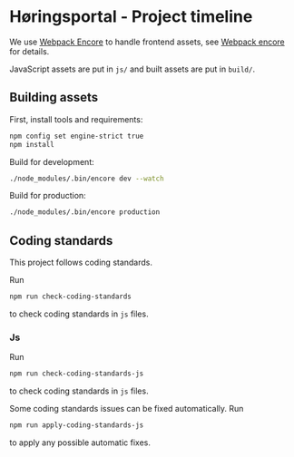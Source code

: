 # Høringsportal - Project timeline

We use [Webpack
Encore](http://symfony.com/doc/current/frontend.html#webpack-encore)
to handle frontend assets, see
[Webpack encore](http://symfony.com/doc/current/frontend.html#webpack-encore)
for details.

JavaScript assets are put in `js/` and built assets are put in `build/`.

## Building assets

First, install tools and requirements:

```sh
npm config set engine-strict true
npm install
```

Build for development:

```sh
./node_modules/.bin/encore dev --watch
```

Build for production:

```sh
./node_modules/.bin/encore production
```

## Coding standards

This project follows coding standards.

Run

```sh
npm run check-coding-standards
```

to check coding standards in `js` files.

### Js

Run

```sh
npm run check-coding-standards-js
```

to check coding standards in `js` files.

Some coding standards issues can be fixed automatically. Run

```sh
npm run apply-coding-standards-js
```

to apply any possible automatic fixes.
